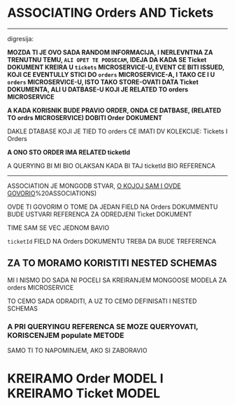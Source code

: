 # ASSOCIATING Orders AND Tickets

***

digresija:

**MOZDA TI JE OVO SADA RANDOM INFORMACIJA, I NERLEVNTNA ZA TRENUTNU TEMU, `ALI OPET TE PODSECAM`, IDEJA DA KADA SE Ticket DOKUMENT KREIRA U `tickets` MICROSERVICE-U, EVENT CE BITI ISSUED, KOJI CE EVENTULLY STICI DO `orders` MICROSERVICE-A, I TAKO CE I U `orders` MICROSERVICE-U, ISTO TAKO STORE-OVATI DATA Ticket DOKUMENTA, ALI U DATBASE-U KOJI JE RELATED TO orders MICROSERVICE**

**A KADA KORISNIK BUDE PRAVIO ORDER, ONDA CE DATBASE, (RELATED TO ordrs MICROSERVICE) DOBITI Order DOKUMENT**

DAKLE DTABASE KOJI JE TIED TO orders CE IMATI DV KOLEKCIJE: Tickets I Orders

**A ONO STO ORDER IMA RELATED ticketId**

A QUERYING BI MI BIO OLAKSAN KADA BI TAJ ticketId BIO REFERENCA

***

ASSOCIATION JE MONGODB STVAR, [O KOJOJ SAM I OVDE GOVORIO](https://github.com/Rade58/apis_trying_out_and_practicing/tree/master/Node.js/2.%20MongoDB/c)%20ASSOCIATIONS)

OVDE TI GOVORIM O TOME DA JEDAN FIELD NA Orders DOKUMMENTU BUDE USTVARI REFERENCA ZA ODREDJENI Ticket DOKUMENT

TIME SAM SE VEC JEDNOM BAVIO

`ticketId` FIELD NA Orders DOKUMENTU TREBA DA BUDE TREFERENCA

## ZA TO MORAMO KORISTITI NESTED SCHEMAS

MI I NISMO DO SADA NI POCELI SA KREIRANJEM MONGOOSE MODELA ZA orders MICROSERVICE

TO CEMO SADA ODRADITI, A UZ TO CEMO DEFINISATI I NESTED SCHEMAS

### A PRI QUERYINGU REFERENCA SE MOZE QUERYOVATI, KORISCENJEM populate METODE

SAMO TI TO NAPOMINJEM, AKO SI ZABORAVIO

# KREIRAMO Order MODEL I KREIRAMO Ticket MODEL

